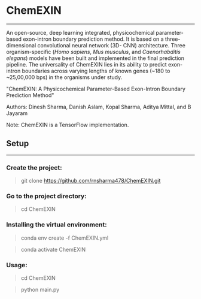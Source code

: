 # ChemEXIN
---
An open-source, deep learning integrated, physicochemical parameter-based exon-intron boundary prediction method. It is based on a three-dimensional convolutional neural network (3D- CNN) architecture. Three organism-specific (_Homo sapiens_, _Mus musculus_, and _Caenorhabditis elegans_) models have been built and implemented in the final prediction pipeline. The universality of ChemEXIN lies in its ability to predict exon-intron boundaries across varying lengths of known genes (~180 to ~25,00,000 bps) in the organisms under study.

"ChemEXIN:  A Physicochemical Parameter-Based Exon-Intron Boundary Prediction Method"

Authors: Dinesh Sharma, Danish Aslam, Kopal Sharma, Aditya Mittal, and B Jayaram

Note: ChemEXIN is a TensorFlow implementation.

## Setup
---

### Create the project:
> git clone https://github.com/rnsharma478/ChemEXIN.git

### Go to the project directory:
> cd ChemEXIN

### Installing the virtual environment:
> conda env create -f ChemEXIN.yml

> conda activate ChemEXIN

### Usage:

> cd ChemEXIN

> python main.py
